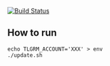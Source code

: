 [![Build Status](https://travis-ci.com/borshevsky/dear-accountant.svg?branch=master)](https://travis-ci.com/borshevsky/dear-accountant)

## How to run
```
echo TLGRM_ACCOUNT='XXX' > env
./update.sh
```
